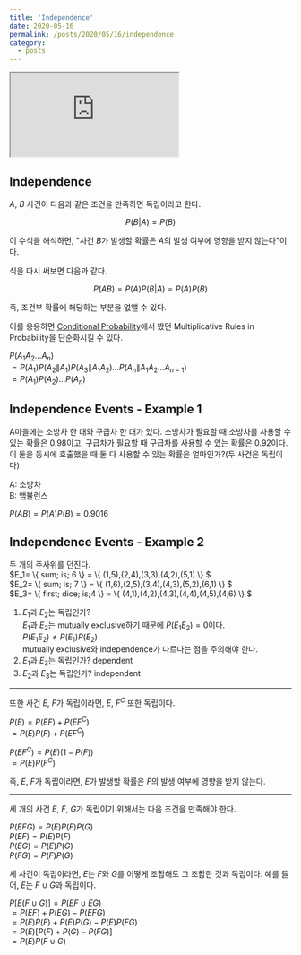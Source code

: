 ```yaml
---
title: 'Independence'
date: 2020-05-16
permalink: /posts/2020/05/16/independence
category:
  - posts
---
```


<iframe src="https://www.youtube.com/embed/dHTkIna_hFk"> </iframe>  

## Independence
$A$, $B$ 사건이 다음과 같은 조건을 만족하면 독립이라고 한다.

$$P(B|A)=P(B)$$

이 수식을 해석하면, "사건 $B$가 발생할 확률은 $A$의 발생 여부에 영향을 받지 않는다"이다.

식을 다시 써보면 다음과 같다.

$$P(AB)=P(A)P(B|A)=P(A)P(B)$$

즉, 조건부 확률에 해당하는 부분을 없앨 수 있다.

이를 응용하면 [Conditional Probability](https://blanik00.github.io/posts/2020/05/14/conditional_probability)에서 봤던 Multiplicative Rules in Probability을 단순화시킬 수 있다.

$P(A_1A_2...A_n)$  
$=P(A_1)P(A_2\|A_1)P(A_3\|A_1A_2)...P(A_n\|A_1A_2...A_{n-1})$  
$=P(A_1)P(A_2)...P(A_n)$  

## Independence Events - Example 1
A마을에는 소방차 한 대와 구급차 한 대가 있다. 소방차가 필요할 때 소방차를 사용할 수 있는 확률은 0.98이고, 구급차가 필요할 때 구급차를 사용할 수 있는 확률은 0.92이다. 이 둘을 동시에 호출했을 때 둘 다 사용할 수 있는 확률은 얼마인가?(두 사건은 독립이다)

A: 소방차  
B: 앰뷸런스  

$P(AB)=P(A)P(B)=0.9016$

## Independence Events - Example 2
두 개의 주사위를 던진다.  
$E_1= \\{ sum\; is\; 6 \\} = \\{ (1,5),(2,4),(3,3),(4,2),(5,1) \\} $  
$E_2= \\{ sum\; is\; 7 \\} = \\{ (1,6),(2,5),(3,4),(4,3),(5,2),(6,1) \\} $  
$E_3= \\{ first\; dice\; is\;4 \\} = \\{ (4,1),(4,2),(4,3),(4,4),(4,5),(4,6) \\} $  

1. $E_1$과 $E_2$는 독립인가?  
$E_1$과 $E_2$는 mutually exclusive하기 때문에 $P(E_1E_2)=0$이다.  
$P(E_1E_2)\neq P(E_1)P(E_2)$  
mutually exclusive와 independence가 다르다는 점을 주의해야 한다.  
2. $E_1$과 $E_3$는 독립인가? dependent  
3. $E_2$과 $E_3$는 독립인가? independent  

---

또한 사건 $E$, $F$가 독립이라면, $E$, $F^C$ 또한 독립이다.

$P(E)=P(EF)+P(EF^C)$  
$=P(E)P(F)+P(EF^C)$  

$P(EF^C)=P(E)(1-P(F))$  
$=P(E)P(F^C)$  

즉, $E$, $F$가 독립이라면, $E$가 발생할 확률은 $F$의 발생 여부에 영향을 받지 않는다.

---

세 개의 사건 $E$, $F$, $G$가 독립이기 위해서는 다음 조건을 만족해야 한다.

$P(EFG)=P(E)P(F)P(G)$  
$P(EF)=P(E)P(F)$  
$P(EG)=P(E)P(G)$  
$P(FG)=P(F)P(G)$  

세 사건이 독립이라면, $E$는 $F$와 $G$를 어떻게 조합해도 그 조합한 것과 독립이다. 예를 들어, $E$는 $F\cup G$과 독립이다.

$P[E(F\cup G)]=P(EF\cup EG)$  
$=P(EF)+P(EG)-P(EFG)$  
$=P(E)P(F)+P(E)P(G)-P(E)P(FG)$  
$=P(E)[P(F)+P(G)-P(FG)]$  
$=P(E)P(F\cup G)$  